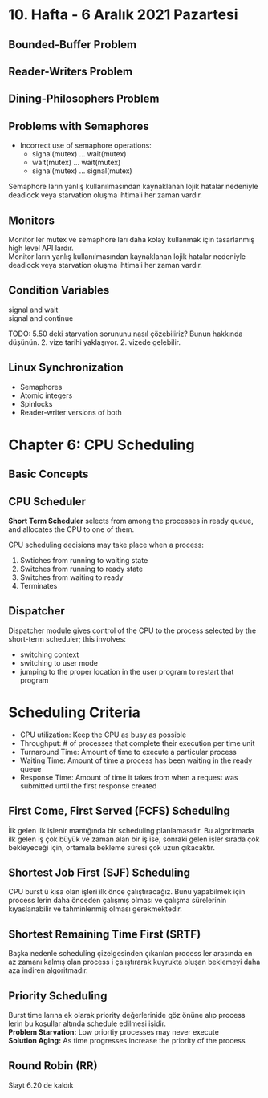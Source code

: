 # 10. Hafta - 6 Aralık 2021 Pazartesi

## Bounded-Buffer Problem

## Reader-Writers Problem

## Dining-Philosophers Problem

## Problems with Semaphores
* Incorrect use of semaphore operations:
  * signal(mutex) ... wait(mutex)
  * wait(mutex) ... wait(mutex)
  * signal(mutex) ... signal(mutex)

Semaphore ların yanlış kullanılmasından kaynaklanan lojik hatalar nedeniyle deadlock veya starvation oluşma ihtimali her zaman vardır.

## Monitors
Monitor ler mutex ve semaphore ları daha kolay kullanmak için tasarlanmış high level API lardır.  
Monitor ların yanlış kullanılmasından kaynaklanan lojik hatalar nedeniyle deadlock veya starvation oluşma ihtimali her zaman vardır.  

## Condition Variables
signal and wait  
signal and continue

TODO: 5.50 deki starvation sorununu nasıl çözebiliriz? Bunun hakkında düşünün. 2. vize tarihi yaklaşıyor. 2. vizede gelebilir.  

## Linux Synchronization

* Semaphores
* Atomic integers
* Spinlocks
* Reader-writer versions of both

# Chapter 6: CPU Scheduling

## Basic Concepts

## CPU Scheduler

**Short Term Scheduler** selects from among the processes in ready queue, and allocates the CPU to one of them.  

CPU scheduling decisions may take place when a process:
1. Swtiches from running to waiting state
2. Switches from running to ready state
3. Switches from waiting to ready
4. Terminates

## Dispatcher
Dispatcher module gives control of the CPU to the process selected by the short-term scheduler; this involves:
* switching context
* switching to user mode
* jumping to the proper location in the user program to restart that program

# Scheduling Criteria
* CPU utilization: Keep the CPU as busy as possible
* Throughput: # of processes that complete their execution per time unit
* Turnaround Time: Amount of time to execute a particular process
* Waiting Time:  Amount of time a process has been waiting in the ready queue
* Response Time:  Amount of time it takes from when a request was submitted until the first response created

## First Come, First Served (FCFS) Scheduling
İlk gelen ilk işlenir mantığında bir scheduling planlamasıdır. Bu algoritmada ilk gelen iş çok büyük ve zaman alan bir iş ise, sonraki gelen işler sırada çok bekleyeceği için, ortamala bekleme süresi çok uzun çıkacaktır.

## Shortest Job First (SJF) Scheduling
CPU burst ü kısa olan işleri ilk önce çalıştıracağız. Bunu yapabilmek için process lerin daha önceden çalışmış olması ve çalışma sürelerinin kıyaslanabilir ve tahminlenmiş olması gerekmektedir.

## Shortest Remaining Time First (SRTF)
Başka nedenle scheduling çizelgesinden çıkarılan process ler arasında en az zamanı kalmış olan process i çalıştırarak kuyrukta oluşan beklemeyi daha aza indiren algoritmadır.  

## Priority Scheduling
Burst time larına ek olarak priority değerlerinide göz önüne alıp process lerin bu koşullar altında schedule edilmesi işidir.  
**Problem Starvation:** Low priortiy processes may never execute  
**Solution Aging:** As time progresses increase the priority of the process

## Round Robin (RR)

Slayt 6.20 de kaldık
